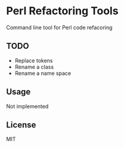 # Perl Refactoring Tools

Command line tool for Perl code refacoring

## TODO

- Replace tokens
- Rename a class
- Rename a name space

## Usage

Not implemented

## License

MIT
